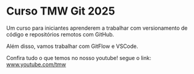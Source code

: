 # Curso TMW Git 2025

Um curso para iniciantes aprenderem a trabalhar
com versionamento de código e repositórios 
remotos com GitHub.

Além disso, vamos trabalhar com GitFlow e VSCode.

Confira tudo o que temos no nosso youtube!
segue o link:
www.youtube.com/tmw





